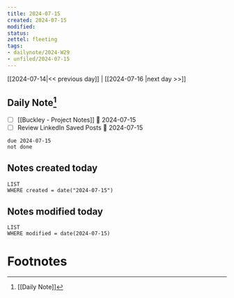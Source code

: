 ```yaml
---
title: 2024-07-15
created: 2024-07-15
modified: 
status:
zettel: fleeting
tags: 
- dailynote/2024-W29 
- unfiled/2024-07-15
---
```


[[2024-07-14|<< previous day]] | [[2024-07-16 |next day >>]]

## Daily Note[^1]
- [ ] [[Buckley - Project Notes]] 📅 2024-07-15 
- [ ] Review LinkedIn Saved Posts 📅 2024-07-15 
```tasks
due 2024-07-15
not done
```
## Notes created today
```dataview
LIST
WHERE created = date("2024-07-15")
```
## Notes modified today
```dataview
LIST
WHERE modified = date(2024-07-15)
```

# Footnotes

[^1]: [[Daily Note]]